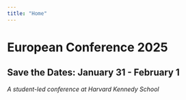```yaml
---
title: "Home"
---
```


<div class="homepage-conference-title">
  <h1>European Conference 2025</h1>
  <h2>Save the Dates: January 31 - February 1</h2>
  <div id='student-run'>
    <i>A student-led conference at Harvard Kennedy School</i>
  </div>
  <p id='increase'
  </p>
  <div id='countdown'>
  </div>
</div>
